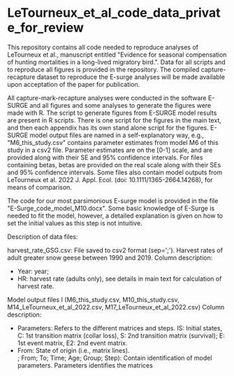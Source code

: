 # LeTourneux_et_al_code_data_private_for_review
This repository contains all code needed to reproduce analyses of LeTourneux et al., manuscript entitled "Evidence for seasonal compensation of hunting mortalities in a long-lived migratory bird.". Data for all scripts and to reproduce all figures is provided in the repository. The compiled capture-recapture dataset to reproduce the E-surge analyses will be made available upon acceptation of the paper for publication.

All capture-mark-recapture analyses were conducted in the software E-SURGE and all figures and some analyses to generate the figures were made with R. The script to generate figures from E-SURGE model results are present in R scripts. There is one script for the figures in the main text, and then each appendix has its own stand alone script for the figures. E-SURGE model output files are named in a self-explanatory way, e.g., "M6_this_study.csv" contains parameter estimates from model M6 of this study in a csv2 file. Parameter estimates are on the [0-1] scale, and are provided along with their SE and 95% confidence intervals. For files containing betas, betas are provided on the real scale along with their SEs and 95% confidence intervals. Some files also contain model outputs from LeTourneux et al. 2022 J. Appl. Ecol. (doi: 10.1111/1365-2664.14268), for means of comparison.

The code for our most parsimonious E-surge model is provided in the file "E-Surge_code_model_M10.docx". Some basic knowledge of E-Surge is needed to fit the model, however, a detailed explanation is given on how to set the initial values as this step is not intuitive.


Description of data files:

harvest_rate_GSG.csv: File saved to csv2 format (sep=';'). 
Harvest rates of adult greater snow geese between 1990 and 2019. 
Column description: 
 - Year: year;
 - HR: harvest rate (adults only), see details in main text for calculation of harvest rate.

Model output files I (M6_this_study.csv, M10_this_study.csv, M14_LeTourneux_et_al_2022.csv, M17_LeTourneux_et_al_2022.csv)
Column description: 
 - Parameters: Refers to the different matrices and steps. IS: Initial states, C: 1st transition matrix (collar loss), S: 2nd transition matrix (survival); E: 1st event matrix, E2: 2nd event matrix.
 - From: State of origin (i.e., matrix lines).  
; From; To; Time; Age; Group; Step): Contain identification of model parameters. Parameters identifies the matrices 
